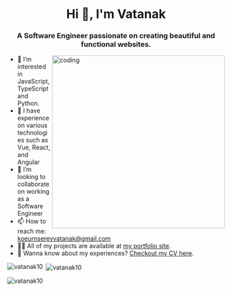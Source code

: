 <h1 align="center">Hi 👋, I'm Vatanak</h1>
<h3 align="center">A Software Engineer passionate on creating beautiful and functional websites.</h3>

<img align="right" alt="coding" width="400" src="https://anyforsoft.com/static/a2da834e20a93f2114281a1174296b58/17.gif" >

<!--- - 👋 Hi, I’m @vatanak10 --->
- 👀 I’m interested in JavaScript, TypeScript and Python.
- 🌱 I have experience on various technologies such as Vue, React, and Angular
- 💞️ I’m looking to collaborate on working as a Software Engineer
- 📫 How to reach me: koeurnsereyvatanak@gmail.com
- 👨‍💻 All of my projects are available at [my portfolio site](https://www.vatanak.dev/).
- 📄 Wanna know about my experiences? [Checkout my CV here](https://www.vatanak.dev/assets/docs/Serey_Vatanak_KOEURN_CV.pdf).

<p><img align="left" src="https://github-readme-stats.vercel.app/api/top-langs?username=vatanak10&show_icons=true&locale=en&layout=compact" alt="vatanak10" /></p>

<p>&nbsp;<img align="center" src="https://github-readme-stats.vercel.app/api?username=vatanak10&show_icons=true&locale=en" alt="vatanak10" /></p>

<p><img align="center" src="https://github-readme-streak-stats.herokuapp.com/?user=vatanak10&" alt="vatanak10" /></p>

<!---
vatanak10/vatanak10 is a ✨ special ✨ repository because its `README.md` (this file) appears on your GitHub profile.
You can click the Preview link to take a look at your changes.
--->
